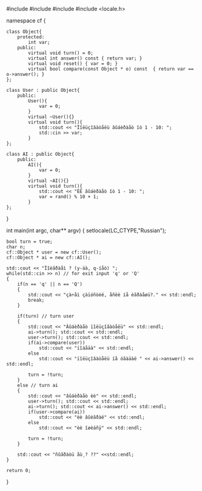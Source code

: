 #include <iostream>
#include <cstdlib>
#include <ctime>
#include <locale.h>
 
namespace cf {
    
    class Object{
        protected:
            int var;
        public:
            virtual void turn() = 0;    
            virtual int answer() const { return var; }
            virtual void reset() { var = 0; }
            virtual bool compare(const Object * o) const  { return var == o->answer(); }
    };
    
    class User : public Object{
        public:
            User(){
                var = 0;
            }
            virtual ~User(){}
            virtual void turn(){
                std::cout << "Ïîëüçîâàòåëü âûáèðàåò îò 1 - 10: ";
                std::cin >> var;
            }   
    };
    
    class AI : public Object{
        public:
            AI(){
                var = 0;
            }
            virtual ~AI(){}
            virtual void turn(){
                std::cout << "ÈÈ âûáèðàåò îò 1 - 10: ";
                var = rand() % 10 + 1;
            }   
    };
}
 
int main(int argc, char** argv) {
		setlocale(LC_CTYPE,"Russian");
    
    bool turn = true;
    char n;
    cf::Object * user = new cf::User();
    cf::Object * ai = new cf::AI();
    
    std::cout << "Ïîèãðàåì ? (y-äà, q-íåò) ";
    while(std::cin >> n) // for exit input 'q' or 'Q'
    {
        if(n == 'q' || n == 'Q') 
        {
            std::cout << "çà÷åì çàïóñòèë, åñëè íå èãðàåøü?." << std::endl;
            break;
        }
        
        if(turn) // turn user
        {
            std::cout << "Âûáèðàåò ïîëüçîâàòåëü" << std::endl;
            ai->turn(); std::cout << std::endl;
            user->turn(); std::cout << std::endl;
            if(ai->compare(user))
                std::cout << "ïîáåäà" << std::endl;
            else
                std::cout << "ïîëüçîâàòåëü íå óãàäàë " << ai->answer() << std::endl; 
            
            turn = !turn;
        }
        else // turn ai
        {
            std::cout << "âûáèðàåò èè" << std::endl;
            user->turn(); std::cout << std::endl;
            ai->turn(); std::cout << ai->answer() << std::endl;
            if(user->compare(ai))
                std::cout << "èè âûèãðàë" << std::endl;
            else
                std::cout << "èè îøèáñÿ" << std::endl; 
                
            turn = !turn;
        }
        
        std::cout << "ñûãðàòü åù¸? ??" <<std::endl;
    }
    
    return 0;
}
